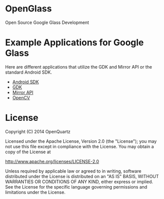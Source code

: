 OpenGlass
=========

Open Source Google Glass Development


Example Applications for Google Glass
===========
Here are different applications that utilize the GDK and Mirror API or the standard Android SDK.

- [Android SDK](http://developer.android.com/sdk/index.html)
- [GDK](https://developers.google.com/glass/develop/gdk/index)
- [Mirror API](https://developers.google.com/glass/develop/mirror/index)
- [OpenCV](http://opencv.org/platforms/android.html)

License
========

Copyright (C) 2014 OpenQuartz

Licensed under the Apache License, Version 2.0 (the "License"); you may not use this file except in compliance with the License. You may obtain a copy of the License at
 
  http://www.apache.org/licenses/LICENSE-2.0

Unless required by applicable law or agreed to in writing, software distributed under the License is distributed on an "AS IS" BASIS, WITHOUT WARRANTIES OR CONDITIONS OF ANY KIND, either express or implied. See the License for the specific language governing permissions and limitations under the License.
